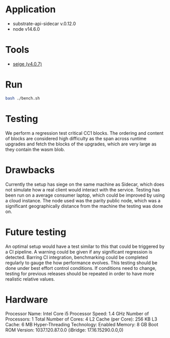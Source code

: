 # Application

- substrate-api-sidecar v.0.12.0
- node v14.6.0

# Tools

- [seige (v4.0.7)](https://linux.die.net/man/1/siege)

# Run

``` bash
bash ./bench.sh
```

# Testing

We perform a regression test critical CC1 blocks. The ordering and content of
blocks are considered high difficulty as the span across runtime upgrades and
fetch the blocks of the upgrades, which are very large as they contain the wasm blob.

# Drawbacks

Currently the setup has siege on the same machine as Sidecar, which does not simulate
how a real client would interact with the service. Testing has
been run on a average consumer laptop, which could be improved by using a cloud
instance. The node used was the parity public node, which was a significant
geographically distance from the machine the testing was done on.

# Future testing

An optimal setup would have a test similar to this that could be triggered by
a CI pipeline. A warning could be given if any significant regression is detected.
Barring CI integration, benchmarking could be completed regularly to gauge the
how performance evolves. This testing should be done under best effort control
conditions. If conditions need to change, testing for previous releases should be
repeated in order to have more realistic relative values.


# Hardware

  Processor Name:	Intel Core i5
  Processor Speed:	1.4 GHz
  Number of Processors:	1
  Total Number of Cores:	4
  L2 Cache (per Core):	256 KB
  L3 Cache:	6 MB
  Hyper-Threading Technology:	Enabled
  Memory:	8 GB
  Boot ROM Version:	1037.120.87.0.0 (iBridge: 17.16.15290.0.0,0)
